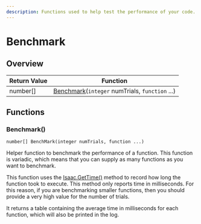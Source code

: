 ```yaml
---
description: Functions used to help test the performance of your code.
---
```


# Benchmark

## Overview

| Return Value | Function                                                                 |
| ------------ | ------------------------------------------------------------------------ |
| number\[]    | [Benchmark](benchmark.md#benchmark)(`integer` numTrials, `function` ...) |

## Functions

### Benchmark()

`number[] BenchMark(integer numTrials, function ...)`

Helper function to benchmark the performance of a function. This function is variadic, which means that you can supply as many functions as you want to benchmark.

This function uses the [Isaac.GetTime()](https://wofsauge.github.io/IsaacDocs/rep/Isaac.html#gettime) method to record how long the function took to execute. This method only reports time in milliseconds. For this reason, if you are benchmarking smaller functions, then you should provide a very high value for the number of trials.

It returns a table containing the average time in milliseconds for each function, which will also be printed in the log.
